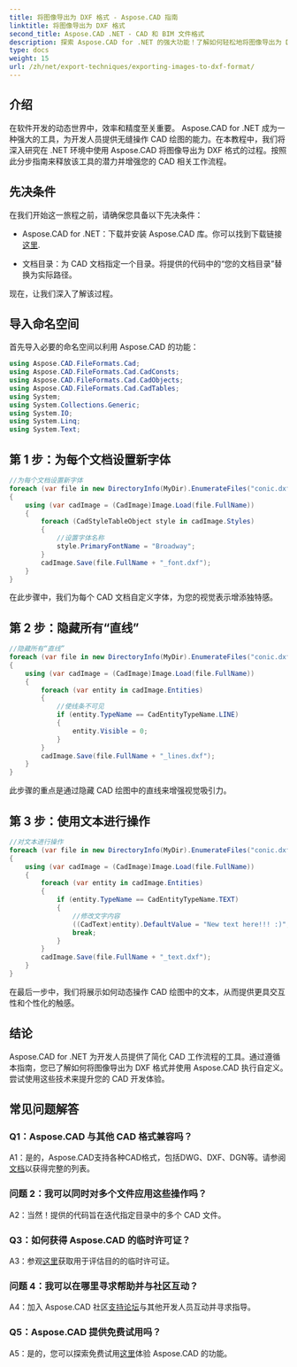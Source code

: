 ```yaml
---
title: 将图像导出为 DXF 格式 - Aspose.CAD 指南
linktitle: 将图像导出为 DXF 格式
second_title: Aspose.CAD .NET - CAD 和 BIM 文件格式
description: 探索 Aspose.CAD for .NET 的强大功能！了解如何轻松地将图像导出为 DXF 格式。提高 CAD 开发的精度和效率。
type: docs
weight: 15
url: /zh/net/export-techniques/exporting-images-to-dxf-format/
---
```

## 介绍

在软件开发的动态世界中，效率和精度至关重要。 Aspose.CAD for .NET 成为一种强大的工具，为开发人员提供无缝操作 CAD 绘图的能力。在本教程中，我们将深入研究在 .NET 环境中使用 Aspose.CAD 将图像导出为 DXF 格式的过程。按照此分步指南来释放该工具的潜力并增强您的 CAD 相关工作流程。

## 先决条件

在我们开始这一旅程之前，请确保您具备以下先决条件：

-  Aspose.CAD for .NET：下载并安装 Aspose.CAD 库。你可以找到下载链接[这里](https://releases.aspose.com/cad/net/).

- 文档目录：为 CAD 文档指定一个目录。将提供的代码中的“您的文档目录”替换为实际路径。

现在，让我们深入了解该过程。

## 导入命名空间

首先导入必要的命名空间以利用 Aspose.CAD 的功能：

```csharp
using Aspose.CAD.FileFormats.Cad;
using Aspose.CAD.FileFormats.Cad.CadConsts;
using Aspose.CAD.FileFormats.Cad.CadObjects;
using Aspose.CAD.FileFormats.Cad.CadTables;
using System;
using System.Collections.Generic;
using System.IO;
using System.Linq;
using System.Text;
```

## 第 1 步：为每个文档设置新字体

```csharp
//为每个文档设置新字体
foreach (var file in new DirectoryInfo(MyDir).EnumerateFiles("conic.dxf"))
{
    using (var cadImage = (CadImage)Image.Load(file.FullName))
    {
        foreach (CadStyleTableObject style in cadImage.Styles)
        {
            //设置字体名称
            style.PrimaryFontName = "Broadway";
        }
        cadImage.Save(file.FullName + "_font.dxf");
    }
}
```

在此步骤中，我们为每个 CAD 文档自定义字体，为您的视觉表示增添独特感。

## 第 2 步：隐藏所有“直线”

```csharp
//隐藏所有“直线”
foreach (var file in new DirectoryInfo(MyDir).EnumerateFiles("conic.dxf"))
{
    using (var cadImage = (CadImage)Image.Load(file.FullName))
    {
        foreach (var entity in cadImage.Entities)
        {
            //使线条不可见
            if (entity.TypeName == CadEntityTypeName.LINE)
            {
                entity.Visible = 0;
            }
        }
        cadImage.Save(file.FullName + "_lines.dxf");
    }
}
```

此步骤的重点是通过隐藏 CAD 绘图中的直线来增强视觉吸引力。

## 第 3 步：使用文本进行操作

```csharp
//对文本进行操作
foreach (var file in new DirectoryInfo(MyDir).EnumerateFiles("conic.dxf"))
{
    using (var cadImage = (CadImage)Image.Load(file.FullName))
    {
        foreach (var entity in cadImage.Entities)
        {
            if (entity.TypeName == CadEntityTypeName.TEXT)
            {
                //修改文字内容
                ((CadText)entity).DefaultValue = "New text here!!! :)";
                break;
            }
        }
        cadImage.Save(file.FullName + "_text.dxf");
    }
}
```

在最后一步中，我们将展示如何动态操作 CAD 绘图中的文本，从而提供更具交互性和个性化的触感。

## 结论

Aspose.CAD for .NET 为开发人员提供了简化 CAD 工作流程的工具。通过遵循本指南，您已了解如何将图像导出为 DXF 格式并使用 Aspose.CAD 执行自定义。尝试使用这些技术来提升您的 CAD 开发体验。

## 常见问题解答

### Q1：Aspose.CAD 与其他 CAD 格式兼容吗？

A1：是的，Aspose.CAD支持各种CAD格式，包括DWG、DXF、DGN等。请参阅[文档](https://reference.aspose.com/cad/net/)以获得完整的列表。

### 问题 2：我可以同时对多个文件应用这些操作吗？

A2：当然！提供的代码旨在迭代指定目录中的多个 CAD 文件。

### Q3：如何获得 Aspose.CAD 的临时许可证？

 A3：参观[这里](https://purchase.aspose.com/temporary-license/)获取用于评估目的的临时许可证。

### 问题 4：我可以在哪里寻求帮助并与社区互动？

 A4：加入 Aspose.CAD 社区[支持论坛](https://forum.aspose.com/c/cad/19)与其他开发人员互动并寻求指导。

### Q5：Aspose.CAD 提供免费试用吗？

 A5：是的，您可以探索免费试用[这里](https://releases.aspose.com/)体验 Aspose.CAD 的功能。